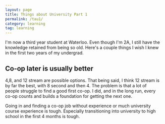 ```yaml
---
layout: page
title: Things about University Part 1
permalink: /tau1/
category: learning
tag: learning
---
```


I'm now a third year student at Waterloo. Even though I'm 2A, I still have the knowledge retained from being so old. Here's a couple things I wish I knew in the first two years of my undergrad.

## Co-op later is usually better

4,8, and 12 stream are possible options. That being said, I think 12 stream is by far the best, with 8 second and then 4. The problem is that a lot of people struggle to find a good first co-op. I did, and in the long run, every co-op counts and builds a foundation for getting the next one.

Going in and finding a co-op job without experience or much university course experience is tough. Especially transitioning into university to high school in the first 4 months is tough.
